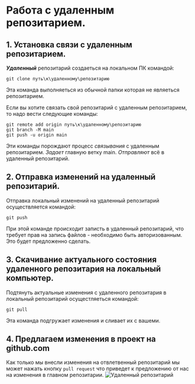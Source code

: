 # Работа с удаленным репозитарием.
## 1. Установка связи с удаленным репозитарием.

_**Удаленный**_ репозитарий создаеться на локальном ПК командой:
```
git clone путь\к\удаленному\репозитарию
```
Эта команда выполняеться из обычной папки которая не являеться репозитарием.

Если вы хотите связать свой репозитарий с удаленным репозитарием, то надо вести следующие команды:
```
git remote add origin путь\к\удаленному\репозитарию
git branch -M main
git push -u origin main
```
Эти команды порождают процесс _связывания_ с удаленным репозитарием. _Задает_ главную ветку main. _Отправляют_ всё в удаленный репозитарий. 

## 2. Отправка изменений на удаленный репозитарий.

Отправка локальный изменений на удаленный репозитарий осуществляется командой:  
```
git push
```
При этой команде происходит записть в удаленный репозитарий, что требует прав на запись файлов - необходимо быть авторизованным. Это будет предложенно сделать.

## 3. Скачивание актуального состояния удаленного репозитария на локальный компьютер.

Подтянуть актуальные изменения с удаленного репозитария в локальный репозитарий осущестляеться командой: 
```
git pull
```
Эта команда подгружает изменения и сливает их с вашеми.
## 4. Предлагаем изменения в проект на github.com

Как только мы внесли изменения на отвлетвенный репозитарий мы может нажать кнопку ``pull request`` что приведет к предложению от нас на изменения в главном репозитарии.
![Удаленный репозитарий](./start.jpeg)
